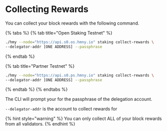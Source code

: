 # Collecting Rewards

You can collect your block rewards with the following command.

{% tabs %}
{% tab title="Open Staking Testnet" %}
```bash
./hmy --node="https://api.s0.os.hmny.io" staking collect-rewards \
--delegator-addr [ONE ADDRESS] --passphrase
```
{% endtab %}

{% tab title="Partner Testnet" %}
```bash
./hmy --node="https://api.s0.ps.hmny.io" staking collect-rewards \
--delegator-addr [ONE ADDRESS] --passphrase
```
{% endtab %}
{% endtabs %}

The CLI will prompt your for the passphrase of the delegation account.

`--delegator-addr` is the account to collect rewards for

{% hint style="warning" %}
You can only collect ALL of your block rewards from all validators.
{% endhint %}



